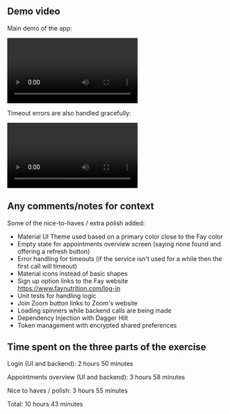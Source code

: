 ## Demo video

Main demo of the app:

<video src="https://github.com/ntheurer/FayInterview/blob/main/assets/Demo.mp4" controls="controls" style="max-width: 100%;"></video>

Timeout errors are also handled gracefully:

<video src="https://github.com/ntheurer/FayInterview/blob/main/assets/SocketTimeoutExceptionHandling.mp4" controls="controls" style="max-width: 100%;"></video>

## Any comments/notes for context

Some of the nice-to-haves / extra polish added:

- Material UI Theme used based on a primary color close to the Fay color
- Empty state for appointments overview screen (saying none found and offering a refresh button)
- Error handling for timeouts (if the service isn't used for a while then the first call will timeout)
- Material icons instead of basic shapes
- Sign up option links to the Fay website https://www.faynutrition.com/log-in
- Unit tests for handling logic
- Join Zoom button links to Zoom's website
- Loading spinners while backend calls are being made
- Dependency Injection with Dagger Hilt
- Token management with encrypted shared preferences

## Time spent on the three parts of the exercise
Login (UI and backend): 2 hours 50 minutes

Appointments overview (UI and backend): 3 hours 58 minutes

Nice to haves / polish: 3 hours 55 minutes

Total: 10 hours 43 minutes
